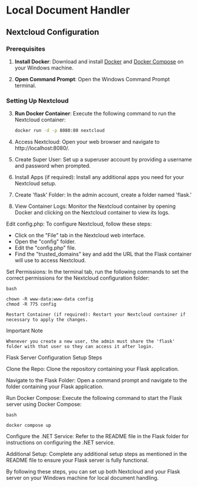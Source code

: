 # Local Document Handler

## Nextcloud Configuration

### Prerequisites

1. **Install Docker**: Download and install [Docker](https://www.docker.com) and [Docker Compose](https://docs.docker.com/compose/install/) on your Windows machine.

2. **Open Command Prompt**: Open the Windows Command Prompt terminal.

### Setting Up Nextcloud

3. **Run Docker Container**: Execute the following command to run the Nextcloud container:

   ```bash
   docker run -d -p 8080:80 nextcloud

4. Access Nextcloud: Open your web browser and navigate to http://localhost:8080/.

5. Create Super User: Set up a superuser account by providing a username and password when prompted.

6. Install Apps (if required): Install any additional apps you need for your Nextcloud setup.

7. Create 'flask' Folder: In the admin account, create a folder named 'flask.'

8. View Container Logs: Monitor the Nextcloud container by opening Docker and clicking on the Nextcloud container to view its logs.

Edit config.php: To configure Nextcloud, follow these steps:
 - Click on the "File" tab in the Nextcloud web interface.
 - Open the "config" folder.
 - Edit the "config.php" file.
 - Find the "trusted_domains" key and add the URL that the Flask container will use to access Nextcloud.

 Set Permissions: In the terminal tab, run the following commands to set the correct permissions for the Nextcloud configuration folder:

    bash

    chown -R www-data:www-data config
    chmod -R 775 config

    Restart Container (if required): Restart your Nextcloud container if necessary to apply the changes.

Important Note

    Whenever you create a new user, the admin must share the 'flask' folder with that user so they can access it after login.

Flask Server Configuration
Setup Steps

 Clone the Repo: Clone the repository containing your Flask application.

 Navigate to the Flask Folder: Open a command prompt and navigate to the folder containing your Flask application.

 Run Docker Compose: Execute the following command to start the Flask server using Docker Compose:

    bash
      
    docker compose up

 Configure the .NET Service: Refer to the README file in the Flask folder for instructions on configuring the .NET service.

 Additional Setup: Complete any additional setup steps as mentioned in the README file to ensure your Flask server is fully functional.

By following these steps, you can set up both Nextcloud and your Flask server on your Windows machine for local document handling.
